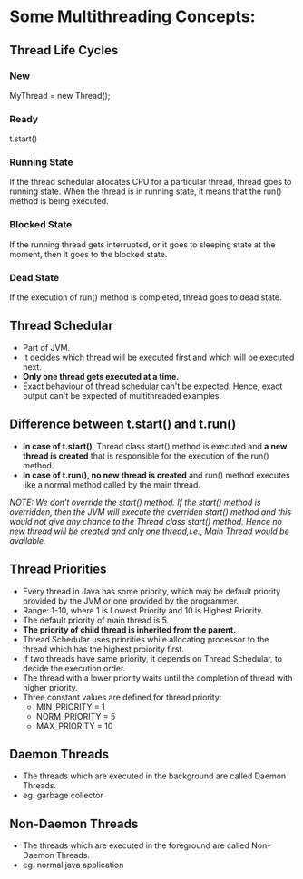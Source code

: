 # Some Multithreading Concepts:

## Thread Life Cycles
### New
MyThread = new Thread();

### Ready
t.start()

### Running State
If the thread schedular allocates CPU for a particular thread, thread goes to running state.
When the thread is in running state, it means that the run() method is being executed.

### Blocked State
If the running thread gets interrupted, or it goes to sleeping state at the moment, then it goes to the blocked state.

### Dead State
If the execution of run() method is completed, thread goes to dead state.

## Thread Schedular
- Part of JVM.
- It decides which thread will be executed first and which will be executed next.
- **Only one thread gets executed at a time.**
- Exact behaviour of thread schedular can't be expected. Hence, exact output can't be expected of multithreaded examples.


## Difference between t.start() and t.run()
- **In case of t.start()**, Thread class start() method is executed and **a new thread is created** that is responsible for the execution of the run() method.
- **In case of t.run(), no new thread is created** and run() method executes like a normal method called by the main thread.

*NOTE: We don't override the start() method. If the start() method is overridden, then the JVM will execute the overriden start() method and this would not give any chance to the Thread class start() method. Hence no new thread will be created and only one thread,i.e., Main Thread would be available.*

## Thread Priorities
- Every thread in Java has some priority, which may be default priority provided by the JVM or one provided by the programmer.
- Range: 1-10, where 1 is Lowest Priority and 10 is Highest Priority.
- The default priority of main thread is 5.
- **The priority of child thread is inherited from the parent.**
- Thread Schedular uses priorities while allocating processor to the thread which has the highest proiority first.
- If two threads have same priority, it depends on Thread Schedular, to decide the execution order.
- The thread with a lower priority waits until the completion of thread with higher priority.
- Three constant values are defined for thread priority:
   * MIN_PRIORITY = 1
   * NORM_PRIORITY = 5
   * MAX_PRIORITY = 10
   

## Daemon Threads
- The threads which are executed in the background are called Daemon Threads.
- eg. garbage collector

## Non-Daemon Threads
- The threads which are executed in the foreground are called Non-Daemon Threads.
- eg. normal java application


